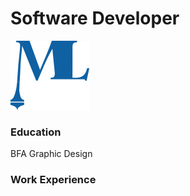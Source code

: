 # Software Developer

![Tux, the Linux mascot](images/logo1.jpg)

### Education
BFA Graphic Design

### Work Experience
